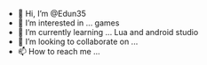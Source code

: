 - 👋 Hi, I’m @Edun35
- 👀 I’m interested in ... games
- 🌱 I’m currently learning ... Lua and android studio
- 💞️ I’m looking to collaborate on ...
- 📫 How to reach me ...

<!---
Edun35/Edun35 is a ✨ special ✨ repository because its `README.md` (this file) appears on your GitHub profile.
You can click the Preview link to take a look at your changes.
--->
